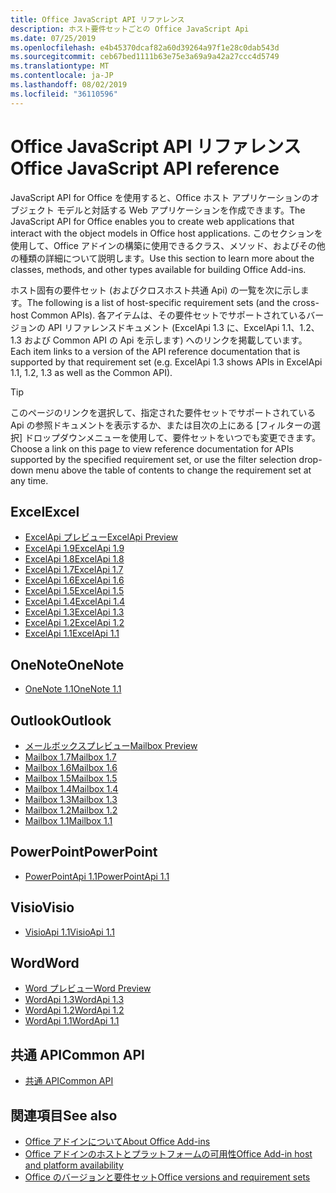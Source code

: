 ```yaml
---
title: Office JavaScript API リファレンス
description: ホスト要件セットごとの Office JavaScript Api
ms.date: 07/25/2019
ms.openlocfilehash: e4b45370dcaf82a60d39264a97f1e28c0dab543d
ms.sourcegitcommit: ceb67bed1111b63e75e3a69a9a42a27ccc4d5749
ms.translationtype: MT
ms.contentlocale: ja-JP
ms.lasthandoff: 08/02/2019
ms.locfileid: "36110596"
---
```

# <a name="office-javascript-api-reference"></a><span data-ttu-id="451a2-103">Office JavaScript API リファレンス</span><span class="sxs-lookup"><span data-stu-id="451a2-103">Office JavaScript API reference</span></span>

<span data-ttu-id="451a2-104">JavaScript API for Office を使用すると、Office ホスト アプリケーションのオブジェクト モデルと対話する Web アプリケーションを作成できます。</span><span class="sxs-lookup"><span data-stu-id="451a2-104">The JavaScript API for Office enables you to create web applications that interact with the object models in Office host applications.</span></span> <span data-ttu-id="451a2-105">このセクションを使用して、Office アドインの構築に使用できるクラス、メソッド、およびその他の種類の詳細について説明します。</span><span class="sxs-lookup"><span data-stu-id="451a2-105">Use this section to learn more about the classes, methods, and other types available for building Office Add-ins.</span></span>

<span data-ttu-id="451a2-106">ホスト固有の要件セット (およびクロスホスト共通 Api) の一覧を次に示します。</span><span class="sxs-lookup"><span data-stu-id="451a2-106">The following is a list of host-specific requirement sets (and the cross-host Common APIs).</span></span> <span data-ttu-id="451a2-107">各アイテムは、その要件セットでサポートされているバージョンの API リファレンスドキュメント (ExcelApi 1.3 に、ExcelApi 1.1、1.2、1.3 および Common API の Api を示します) へのリンクを掲載しています。</span><span class="sxs-lookup"><span data-stu-id="451a2-107">Each item links to a version of the API reference documentation that is supported by that requirement set (e.g. ExcelApi 1.3 shows APIs in ExcelApi 1.1, 1.2, 1.3 as well as the Common API).</span></span>

> [!TIP]
> <span data-ttu-id="451a2-108">このページのリンクを選択して、指定された要件セットでサポートされている Api の参照ドキュメントを表示するか、または目次の上にある [フィルターの選択] ドロップダウンメニューを使用して、要件セットをいつでも変更できます。</span><span class="sxs-lookup"><span data-stu-id="451a2-108">Choose a link on this page to view reference documentation for APIs supported by the specified requirement set, or use the filter selection drop-down menu above the table of contents to change the requirement set at any time.</span></span>

## <a name="excel"></a><span data-ttu-id="451a2-109">Excel</span><span class="sxs-lookup"><span data-stu-id="451a2-109">Excel</span></span>

- [<span data-ttu-id="451a2-110">ExcelApi プレビュー</span><span class="sxs-lookup"><span data-stu-id="451a2-110">ExcelApi Preview</span></span>](/javascript/api/excel?view=excel-js-preview)
- [<span data-ttu-id="451a2-111">ExcelApi 1.9</span><span class="sxs-lookup"><span data-stu-id="451a2-111">ExcelApi 1.9</span></span>](/javascript/api/excel?view=excel-js-1.9)
- [<span data-ttu-id="451a2-112">ExcelApi 1.8</span><span class="sxs-lookup"><span data-stu-id="451a2-112">ExcelApi 1.8</span></span>](/javascript/api/excel?view=excel-js-1.8)
- [<span data-ttu-id="451a2-113">ExcelApi 1.7</span><span class="sxs-lookup"><span data-stu-id="451a2-113">ExcelApi 1.7</span></span>](/javascript/api/excel?view=excel-js-1.7)
- [<span data-ttu-id="451a2-114">ExcelApi 1.6</span><span class="sxs-lookup"><span data-stu-id="451a2-114">ExcelApi 1.6</span></span>](/javascript/api/excel?view=excel-js-1.6)
- [<span data-ttu-id="451a2-115">ExcelApi 1.5</span><span class="sxs-lookup"><span data-stu-id="451a2-115">ExcelApi 1.5</span></span>](/javascript/api/excel?view=excel-js-1.5)
- [<span data-ttu-id="451a2-116">ExcelApi 1.4</span><span class="sxs-lookup"><span data-stu-id="451a2-116">ExcelApi 1.4</span></span>](/javascript/api/excel?view=excel-js-1.4)
- [<span data-ttu-id="451a2-117">ExcelApi 1.3</span><span class="sxs-lookup"><span data-stu-id="451a2-117">ExcelApi 1.3</span></span>](/javascript/api/excel?view=excel-js-1.3)
- [<span data-ttu-id="451a2-118">ExcelApi 1.2</span><span class="sxs-lookup"><span data-stu-id="451a2-118">ExcelApi 1.2</span></span>](/javascript/api/excel?view=excel-js-1.2)
- [<span data-ttu-id="451a2-119">ExcelApi 1.1</span><span class="sxs-lookup"><span data-stu-id="451a2-119">ExcelApi 1.1</span></span>](/javascript/api/excel?view=excel-js-1.1)

## <a name="onenote"></a><span data-ttu-id="451a2-120">OneNote</span><span class="sxs-lookup"><span data-stu-id="451a2-120">OneNote</span></span>

- [<span data-ttu-id="451a2-121">OneNote 1.1</span><span class="sxs-lookup"><span data-stu-id="451a2-121">OneNote 1.1</span></span>](/javascript/api/onenote?view=onenote-js-1.1)

## <a name="outlook"></a><span data-ttu-id="451a2-122">Outlook</span><span class="sxs-lookup"><span data-stu-id="451a2-122">Outlook</span></span>

- [<span data-ttu-id="451a2-123">メールボックスプレビュー</span><span class="sxs-lookup"><span data-stu-id="451a2-123">Mailbox Preview</span></span>](/javascript/api/outlook?view=outlook-js-preview)
- [<span data-ttu-id="451a2-124">Mailbox 1.7</span><span class="sxs-lookup"><span data-stu-id="451a2-124">Mailbox 1.7</span></span>](/javascript/api/outlook?view=outlook-js-1.7)
- [<span data-ttu-id="451a2-125">Mailbox 1.6</span><span class="sxs-lookup"><span data-stu-id="451a2-125">Mailbox 1.6</span></span>](/javascript/api/outlook?view=outlook-js-1.6)
- [<span data-ttu-id="451a2-126">Mailbox 1.5</span><span class="sxs-lookup"><span data-stu-id="451a2-126">Mailbox 1.5</span></span>](/javascript/api/outlook?view=outlook-js-1.5)
- [<span data-ttu-id="451a2-127">Mailbox 1.4</span><span class="sxs-lookup"><span data-stu-id="451a2-127">Mailbox 1.4</span></span>](/javascript/api/outlook?view=outlook-js-1.4)
- [<span data-ttu-id="451a2-128">Mailbox 1.3</span><span class="sxs-lookup"><span data-stu-id="451a2-128">Mailbox 1.3</span></span>](/javascript/api/outlook?view=outlook-js-1.3)
- [<span data-ttu-id="451a2-129">Mailbox 1.2</span><span class="sxs-lookup"><span data-stu-id="451a2-129">Mailbox 1.2</span></span>](/javascript/api/outlook?view=outlook-js-1.2)
- [<span data-ttu-id="451a2-130">Mailbox 1.1</span><span class="sxs-lookup"><span data-stu-id="451a2-130">Mailbox 1.1</span></span>](/javascript/api/outlook?view=outlook-js-1.1)

## <a name="powerpoint"></a><span data-ttu-id="451a2-131">PowerPoint</span><span class="sxs-lookup"><span data-stu-id="451a2-131">PowerPoint</span></span>

- [<span data-ttu-id="451a2-132">PowerPointApi 1.1</span><span class="sxs-lookup"><span data-stu-id="451a2-132">PowerPointApi 1.1</span></span>](/javascript/api/powerpoint?view=powerpoint-js-1.1)

## <a name="visio"></a><span data-ttu-id="451a2-133">Visio</span><span class="sxs-lookup"><span data-stu-id="451a2-133">Visio</span></span>

- [<span data-ttu-id="451a2-134">VisioApi 1.1</span><span class="sxs-lookup"><span data-stu-id="451a2-134">VisioApi 1.1</span></span>](/javascript/api/visio?view=visio-js-1.1)

## <a name="word"></a><span data-ttu-id="451a2-135">Word</span><span class="sxs-lookup"><span data-stu-id="451a2-135">Word</span></span>

- [<span data-ttu-id="451a2-136">Word プレビュー</span><span class="sxs-lookup"><span data-stu-id="451a2-136">Word Preview</span></span>](/javascript/api/word?view=word-js-preview)
- [<span data-ttu-id="451a2-137">WordApi 1.3</span><span class="sxs-lookup"><span data-stu-id="451a2-137">WordApi 1.3</span></span>](/javascript/api/word?view=word-js-1.3)
- [<span data-ttu-id="451a2-138">WordApi 1.2</span><span class="sxs-lookup"><span data-stu-id="451a2-138">WordApi 1.2</span></span>](/javascript/api/word?view=word-js-1.2)
- [<span data-ttu-id="451a2-139">WordApi 1.1</span><span class="sxs-lookup"><span data-stu-id="451a2-139">WordApi 1.1</span></span>](/javascript/api/word?view=word-js-1.1)

## <a name="common-api"></a><span data-ttu-id="451a2-140">共通 API</span><span class="sxs-lookup"><span data-stu-id="451a2-140">Common API</span></span>

- [<span data-ttu-id="451a2-141">共通 API</span><span class="sxs-lookup"><span data-stu-id="451a2-141">Common API</span></span>](/javascript/api/office?view=common-js)

## <a name="see-also"></a><span data-ttu-id="451a2-142">関連項目</span><span class="sxs-lookup"><span data-stu-id="451a2-142">See also</span></span>

- [<span data-ttu-id="451a2-143">Office アドインについて</span><span class="sxs-lookup"><span data-stu-id="451a2-143">About Office Add-ins</span></span>](/office/dev/add-ins/overview)
- [<span data-ttu-id="451a2-144">Office アドインのホストとプラットフォームの可用性</span><span class="sxs-lookup"><span data-stu-id="451a2-144">Office Add-in host and platform availability</span></span>](/office/dev/add-ins/overview/office-add-in-availability)
- [<span data-ttu-id="451a2-145">Office のバージョンと要件セット</span><span class="sxs-lookup"><span data-stu-id="451a2-145">Office versions and requirement sets</span></span>](/office/dev/add-ins/develop/office-versions-and-requirement-sets)
